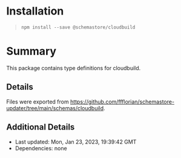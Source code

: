 # Installation
> `npm install --save @schemastore/cloudbuild`

# Summary
This package contains type definitions for cloudbuild.

## Details
Files were exported from https://github.com/ffflorian/schemastore-updater/tree/main/schemas/cloudbuild.

## Additional Details
* Last updated: Mon, Jan 23, 2023, 19:39:42 GMT
* Dependencies: none
